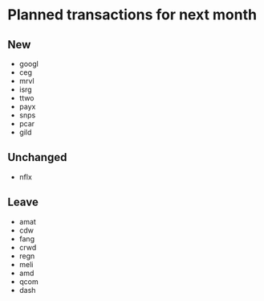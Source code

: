 # Planned transactions for next month

## New
+ googl
+ ceg
+ mrvl
+ isrg
+ ttwo
+ payx
+ snps
+ pcar
+ gild
## Unchanged
* nflx
## Leave
- amat
- cdw
- fang
- crwd
- regn
- meli
- amd
- qcom
- dash